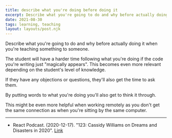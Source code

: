 ```yaml
---
title: describe what you're doing before doing it
excerpt: Describe what you're going to do and why before actually doing it when you're teaching something to someone.
date: 2021-08-30
tags: learning, teaching
layout: layouts/post.njk
---
```


Describe what you're going to do and why before actually doing it when you're teaching something to someone.

The student will have a harder time following what you're doing if the code you're writing just "magically appears". This becomes even more relevant depending on the student's level of knowledge.

If they have any objections or questions, they'll also get the time to ask them.

By putting words to what you're doing you'll also get to think it through.

This might be even more helpful when working remotely as you don't get the same connection as when you're sitting by the same computer.

---

- React Podcast. (2020-12-17). "123: Cassidy Williams on Dreams and Disasters in 2020". [Link](https://spec.fm/podcasts/reactpodcast/XHRPTLZZ)

